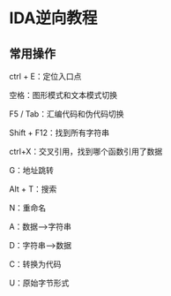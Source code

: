 # IDA逆向教程

## 常用操作

ctrl + E：定位入口点

空格：图形模式和文本模式切换

F5 / Tab：汇编代码和伪代码切换

Shift + F12：找到所有字符串

ctrl+X：交叉引用，找到哪个函数引用了数据

G：地址跳转

Alt + T：搜索

N：重命名

A：数据—>字符串

D：字符串—>数据

C：转换为代码

U：原始字节形式